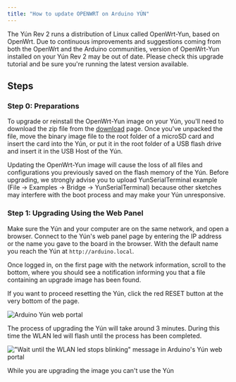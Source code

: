 ```yaml
---
title: "How to update OPENWRT on Arduino YÚN"
---
```


The Yún Rev 2 runs a distribution of Linux called OpenWrt-Yun, based on OpenWrt. Due to continuous improvements and suggestions coming from both the OpenWrt and the Arduino communities, version of OpenWrt-Yun installed on your Yún Rev 2 may be out of date. Please check this upgrade tutorial and be sure you're running the latest version available.

## Steps

### Step 0: Preparations

To upgrade or reinstall the OpenWrt-Yun image on your Yún, you'll need to download the zip file from the [download](https://www.arduino.cc/en/Main/Software#toc8) page. Once you've unpacked the file, move the binary image file to the root folder of a microSD card and insert the card into the Yún, or put it in the root folder of a USB flash drive and insert it in the USB Host of the Yún.

Updating the OpenWrt-Yun image will cause the loss of all files and configurations you previously saved on the flash memory of the Yún. Before upgrading, we strongly advise you to upload YunSerialTerminal example (File -> Examples -> Bridge -> YunSerialTerminal) because other sketches may interfere with the boot process and may make your Yún unresponsive.

### Step 1: Upgrading Using the Web Panel

Make sure the Yún and your computer are on the same network, and open a browser. Connect to the Yún's web panel page by entering the IP address or the name you gave to the board in the browser. With the default name you reach the Yún at `http://arduino.local`.

Once logged in, on the first page with the network information, scroll to the bottom, where you should see a notification informing you that a file containing an upgrade image has been found.

If you want to proceed resetting the Yún, click the red RESET button at the very bottom of the page.

![Arduino Yún web portal](img/How_to_update_openwrt_on_yun_0.png)

The process of upgrading the Yún will take around 3 minutes. During this time the WLAN led will flash until the process has been completed.

!["Wait until the WLAN led stops blinking" message in Arduino's Yún web portal](img/How_to_update_openwrt_on_yun_1.png)

While you are upgrading the image you can't use the Yún
